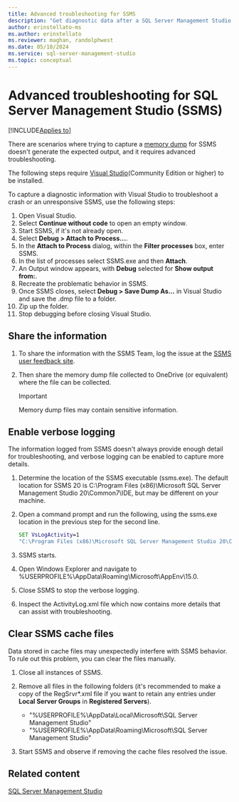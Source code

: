 ```yaml
---
title: Advanced troubleshooting for SSMS
description: "Get diagnostic data after a SQL Server Management Studio (SSMS) crash"
author: erinstellato-ms
ms.author: erinstellato
ms.reviewer: maghan, randolphwest
ms.date: 05/10/2024
ms.service: sql-server-management-studio
ms.topic: conceptual
---
```


# Advanced troubleshooting for SQL Server Management Studio (SSMS)

[!INCLUDE[Applies to](../includes/appliesto-ss-asdb-asdw-xxx-md.md)]

There are scenarios where trying to capture a [memory dump](get-full-memory-dump.md) for SSMS doesn't generate the expected output, and it requires advanced troubleshooting.

The following steps require [Visual Studio](https://visualstudio.microsoft.com/vs/community/)(Community Edition or higher) to be installed.

To capture a diagnostic information with Visual Studio to troubleshoot a crash or an unresponsive SSMS, use the following steps:

1. Open Visual Studio.
1. Select **Continue without code** to open an empty window.
1. Start SSMS, if it's not already open.
1. Select **Debug > Attach to Process...**.
1. In the **Attach to Process** dialog, within the **Filter processes** box, enter SSMS.
1. In the list of processes select SSMS.exe and then **Attach**.
1. An Output window appears, with **Debug** selected for **Show output from:**.
1. Recreate the problematic behavior in SSMS.
1. Once SSMS closes, select **Debug > Save Dump As...** in Visual Studio and save the .dmp file to a folder.
1. Zip up the folder.
1. Stop debugging before closing Visual Studio.

## Share the information

1. To share the information with the SSMS Team, log the issue at the [SSMS user feedback site](https://aka.ms/ssms-feedback).
1. Then share the memory dump file collected to OneDrive (or equivalent) where the file can be collected.

    > [!Important]
    > Memory dump files may contain sensitive information.

## Enable verbose logging

The information logged from SSMS doesn't always provide enough detail for troubleshooting, and verbose logging can be enabled to capture more details.

1. Determine the location of the SSMS executable (ssms.exe). The default location for SSMS 20 is C:\Program Files (x86)\Microsoft SQL Server Management Studio 20\Common7\IDE, but may be different on your machine.
1. Open a command prompt and run the following, using the ssms.exe location in the previous step for the second line.

    ```cmd
    SET VsLogActivity=1
    "C:\Program Files (x86)\Microsoft SQL Server Management Studio 20\Common7\IDE\ssms.exe"
    ```

1. SSMS starts.
1. Open Windows Explorer and navigate to %USERPROFILE%\AppData\Roaming\Microsoft\AppEnv\15.0.
1. Close SSMS to stop the verbose logging.
1. Inspect the ActivityLog.xml file which now contains more details that can assist with troubleshooting.

## Clear SSMS cache files

Data stored in cache files may unexpectedly interfere with SSMS behavior. To rule out this problem, you can clear the files manually.  

1. Close all instances of SSMS.
1. Remove all files in the following folders (it's recommended to make a copy of the RegSrvr*.xml file if you want to retain any entries under **Local Server Groups** in **Registered Servers**).

    * "%USERPROFILE%\AppData\Local\Microsoft\SQL Server Management Studio"
    * "%USERPROFILE%\AppData\Roaming\Microsoft\SQL Server Management Studio"

1. Start SSMS and observe if removing the cache files resolved the issue.

## Related content

[SQL Server Management Studio](../sql-server-management-studio-ssms.md)
